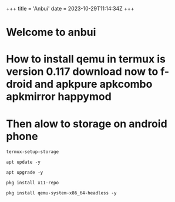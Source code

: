 +++
title = 'Anbui'
date = 2023-10-29T11:14:34Z
+++

# Welcome to anbui 

# How to install qemu in termux is version 0.117 download now to f-droid and apkpure apkcombo apkmirror happymod

# Then alow to storage on android phone

```
termux-setup-storage

apt update -y 

apt upgrade -y

pkg install x11-repo

pkg install qemu-system-x86_64-headless -y

```
